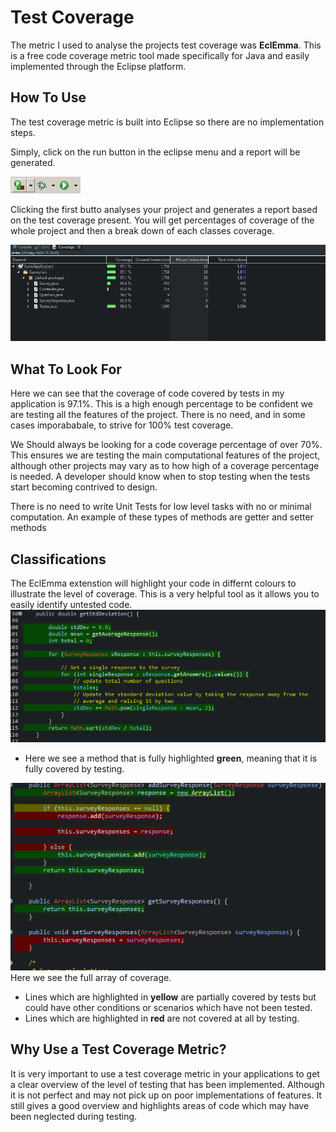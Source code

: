 # Test Coverage
The metric I used to analyse the projects test coverage was **EclEmma**. This is a free code coverage metric tool made specifically for Java and easily implemented through the Eclipse platform. 

## How To Use
The test coverage metric is built into Eclipse so there are no implementation steps. 

Simply, click on the run button in the eclipse menu and a report will be generated.

![Image of Launch](Images/launchtoolbar.gif)

Clicking the first butto analyses your project and generates a report based on the test coverage present. You will get percentages of coverage of the whole project and then a break down of each classes coverage. 


![Image of Test Coverage Percentage](Images/testCoverage.png)

## What To Look For
Here we can see that the coverage of code covered by tests in my application is 97.1%. This is a high enough percentage to be confident we are testing all the features of the project. There is no need, and in some cases imporababale, to strive for 100% test coverage. 

We Should always be looking for a code coverage percentage of over 70%. This ensures we are testing the main computational features of the project, although other projects may vary as to how high of a coverage percentage is needed. A developer should know when to stop testing when the tests start becoming contrived to design. 

There is no need to write Unit Tests for low level tasks with no or minimal computation. An example of these types of methods are getter and setter methods 

## Classifications
The EclEmma extenstion will highlight your code in differnt colours to illustrate the level of coverage. This is a very helpful tool as it allows you to easily identify untested code.
![Image of method with Full Test Coverage ](Images/Green.png)
- Here we see a method that is fully highlighted **green**, meaning that it is fully covered by testing. 


![Image of method with Full Test Coverage ](Images/diff.png)
Here we see the full array of coverage.
- Lines which are highlighted in **yellow** are partially covered by tests but could have other conditions or scenarios which have not been tested.
- Lines which are highlighted in **red** are not covered at all by testing.

## Why Use a Test Coverage Metric?
It is very important to use a test coverage metric in your applications to get a clear overview of the level of testing that has been implemented. Although it is not perfect and may not pick up on poor implementations of features. It still gives a good overview and highlights areas of code which may have been neglected during testing. 